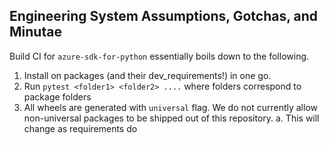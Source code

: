 ## Engineering System Assumptions, Gotchas, and Minutae

Build CI for `azure-sdk-for-python` essentially boils down to the following.

1. Install on packages (and their dev_requirements!) in one go.
2. Run `pytest <folder1> <folder2> ....` where folders correspond to package folders
3. All wheels are generated with `universal` flag. We do not currently allow non-universal packages to be shipped out of this repository.
    a. This will change as requirements do